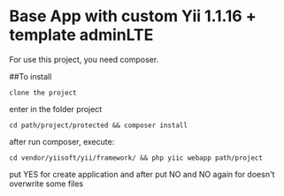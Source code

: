 Base App with custom Yii 1.1.16 + template adminLTE
========

For use this project, you need composer.

##To install

	clone the project

enter in the folder project

	cd path/project/protected && composer install

after run composer, execute:

	cd vendor/yiisoft/yii/framework/ && php yiic webapp path/project

put YES for create application and after put NO and NO again for doesn't overwrite some files